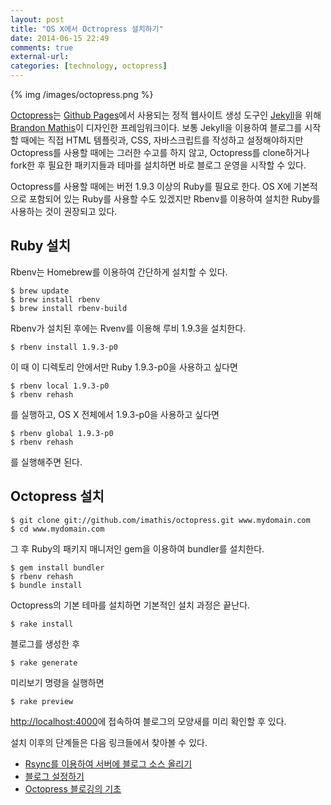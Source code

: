 ```yaml
---
layout: post
title: "OS X에서 Octropress 설치하기"
date: 2014-06-15 22:49
comments: true
external-url:
categories: [technology, octopress]
---
```


{% img /images/octopress.png %}

[Octopress](http://octopress.org/)는 [Github Pages](https://pages.github.com/)에서 사용되는 정적 웹사이트 생성 도구인 [Jekyll](https://github.com/jekyll/jekyll)을 위해 [Brandon Mathis](http://brandonmathis.com/)이 디자인한 프레임워크이다. 보통 Jekyll을 이용하여 블로그를 시작 할 때에는 직접 HTML 템플릿과, CSS, 자바스크립트를 작성하고 설정해야하지만 Octopress를 사용할 때에는 그러한 수고를 하지 않고, Octopress를 clone하거나 fork한 후 필요한 패키지들과 테마를 설치하면 바로 블로그 운영을 시작할 수 있다.

<!--more-->

Octopress를 사용할 때에는 버전 1.9.3 이상의 Ruby를 필요로 한다. OS X에 기본적으로 포함되어 있는 Ruby를 사용할 수도 있겠지만 Rbenv를 이용하여 설치한 Ruby를 사용하는 것이 권장되고 있다.

## Ruby 설치

Rbenv는 Homebrew를 이용하여 간단하게 설치할 수 있다.

``` shell-session
$ brew update
$ brew install rbenv
$ brew install rbenv-build
```

Rbenv가 설치된 후에는 Rvenv를 이용해 루비 1.9.3을 설치한다.

``` shell-session
$ rbenv install 1.9.3-p0
```

이 때 이 디렉토리 안에서만 Ruby 1.9.3-p0을 사용하고 싶다면

``` shell-session
$ rbenv local 1.9.3-p0
$ rbenv rehash
```

를 실행하고, OS X 전체에서 1.9.3-p0을 사용하고 싶다면

``` shell-session
$ rbenv global 1.9.3-p0
$ rbenv rehash
```

를 실행해주면 된다.

## Octopress 설치

``` shell-session
$ git clone git://github.com/imathis/octopress.git www.mydomain.com
$ cd www.mydomain.com
```

그 후 Ruby의 패키지 매니저인 gem을 이용하여 bundler를 설치한다.

``` shell-session
$ gem install bundler
$ rbenv rehash
$ bundle install
```

Octopress의 기본 테마를 설치하면 기본적인 설치 과정은 끝난다.

``` shell-session
$ rake install
```

블로그를 생성한 후

```
$ rake generate
```

미리보기 명령을 실행하면

```
$ rake preview
```

[http://localhost:4000](http://localhost:4000)에 접속하여 블로그의 모양새를 미리 확인할 후 있다.

설치 이후의 단계들은 다음 링크들에서 찾아볼 수 있다.

* [Rsync를 이용하여 서버에 블로그 소스 올리기](/blog/2014/06/16/deploy-octopress-with-rsync/)   
* [블로그 설정하기](/blog/2014/06/16/config-octopress-blog/)  
* [Octopress 블로깅의 기초](/blog/2014/06/18/octopress-blogging-basics/)

